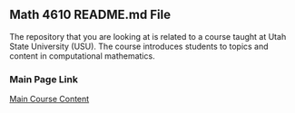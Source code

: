 ## Math 4610 README.md File

The repository that you are looking at is related to a course taught at Utah State University (USU). The course introduces
students to topics and content in computational mathematics.

### Main Page Link

[Main Course Content](https://jvkoebbe.github.io/math4610/main)
